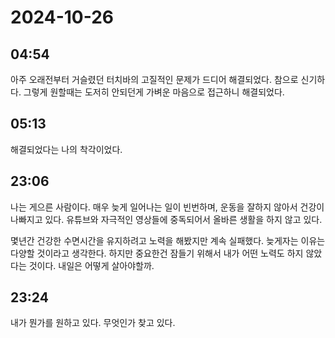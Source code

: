 # 2024-10-26

## 04:54

아주 오래전부터 거슬렸던 터치바의 고질적인 문제가 드디어 해결되었다. 참으로 신기하다. 그렇게 원할때는 도저히 안되던게 가벼운 마음으로 접근하니 해결되었다.

## 05:13

해결되었다는 나의 착각이었다.

## 23:06

나는 게으른 사람이다. 매우 늦게 일어나는 일이 빈번하며, 운동을 잘하지 않아서 건강이 나빠지고 있다. 유튜브와 자극적인 영상들에 중독되어서 올바른 생활을 하지 않고 있다.

몇년간 건강한 수면시간을 유지하려고 노력을 해봤지만 계속 실패했다. 늦게자는 이유는 다양할 것이라고 생각한다. 하지만 중요한건 잠들기 위해서 내가 어떤 노력도 하지 않았다는 것이다. 내일은 어떻게 살아야할까.

## 23:24

내가 뭔가를 원하고 있다. 무엇인가 찾고 있다.

